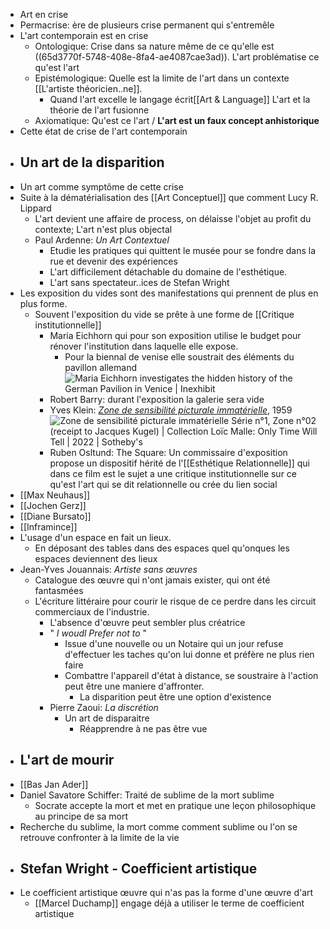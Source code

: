 - Art en crise
- Permacrise: ère de plusieurs crise permanent qui s'entremêle
- L'art contemporain est en crise
	- Ontologique: Crise dans sa nature même de ce qu'elle est ((65d3770f-5748-408e-8fa4-ae4087cae3ad)). L'art problématise ce qu'est l'art
	- Epistémologique: Quelle est la limite de l'art dans un contexte [[L'artiste théoricien..ne]].
		- Quand l'art excelle le langage écrit[[Art & Language]] L'art et la théorie de l'art fusionne
	- Axiomatique: Qu'est ce l'art / **L'art est un faux concept anhistorique**
- Cette état de crise de l'art contemporain
- ## Un art de la disparition
- Un art comme symptôme de cette crise
- Suite à la dématérialisation des [[Art Conceptuel]] que comment Lucy R. Lippard
	- L'art devient une affaire de process, on délaisse l'objet au profit du contexte; L'art n'est plus objectal
	- Paul Ardenne: *Un Art Contextuel*
		- Etudie les pratiques qui quittent le musée pour se fondre dans la rue et devenir des expériences
		- L'art difficilement détachable du domaine de l'esthétique.
		- L'art sans spectateur..ices de Stefan Wright
- Les exposition du vides sont des manifestations qui prennent de plus en plus forme.
	- Souvent l'exposition du vide se prête à une forme de [[Critique institutionnelle]]
		- Maria Eichhorn qui pour son exposition utilise le budget pour rénover l'institution dans laquelle elle expose.
			- Pour la biennal de venise elle soustrait des éléments du pavillon allemand ![Maria Eichhorn investigates the hidden history of the German Pavilion in  Venice | Inexhibit](https://www.inexhibit.com/wp-content/uploads/2022/04/Maria-Eichhorn-German-Pavilion-59th-Venice-Art-Biennale-2022-3-Inexhibit.jpg)
		- Robert Barry: durant l'exposition la galerie sera vide
		- Yves Klein: [*Zone de sensibilité picturale immatérielle*](https://en.wikipedia.org/wiki/Zone_de_Sensibilit%C3%A9_Picturale_Immat%C3%A9rielle), 1959 ![Zone de sensibilité picturale immatérielle Série n°1, Zone n°02 (receipt to  Jacques Kugel) | Collection Loïc Malle: Only Time Will Tell | 2022 |  Sotheby's](https://sothebys-md.brightspotcdn.com/dims4/default/7c70585/2147483647/strip/true/crop/4783x3368+0+0/resize/1024x721!/quality/90/?url=http%3A%2F%2Fsothebys-brightspot.s3.amazonaws.com%2Fmedia-desk%2F89%2F16%2F7a1583b74050b977e01a2fa0a584%2Fpf2275-c5vsb-02.jpg)
		- Ruben Osltund: The Square: Un commissaire d'exposition propose un dispositif hérité de l'[[Esthétique Relationnelle]] qui dans ce film est le sujet a une critique institutionnelle sur ce qu'est l'art qui se dit relationnelle ou crée du lien social
- [[Max Neuhaus]]
- [[Jochen Gerz]]
- [[Diane Bursato]]
- [[Inframince]]
- L'usage d'un espace en fait un lieux.
	- En déposant des tables dans des espaces quel qu'onques les espaces deviennent des lieux
- Jean-Yves Jouannais: *Artiste sans œuvres*
	- Catalogue des œuvre qui n'ont jamais exister, qui ont été fantasmées
	- L'écriture littéraire pour courir le risque de ce perdre dans les circuit commerciaux de l'industrie.
		- L'absence d'œuvre peut sembler plus créatrice
		- " *I woudl Prefer not to* "
			- Issue d'une nouvelle ou un Notaire qui un jour refuse d'effectuer les taches qu'on lui donne et préfère ne plus rien faire
			- Combattre l'appareil d'état à distance, se soustraire à l'action peut être une maniere d'affronter.
				- La disparition peut être une option d'existence
		- Pierre Zaoui: *La discrétion*
			- Un art de disparaitre
				- Réapprendre à ne pas être vue
- ## L'art de mourir
- [[Bas Jan Ader]]
- Daniel Savatore Schiffer: Traité de sublime de la mort sublime
	- Socrate accepte la mort et met en pratique une leçon philosophique au principe de sa mort
- Recherche du sublime, la mort comme comment sublime ou l'on se retrouve confronter à la limite de la vie
- ## Stefan Wright - Coefficient artistique
- Le coefficient artistique œuvre qui n'as pas la forme d'une œuvre d'art
	- [[Marcel Duchamp]] engage déjà a utiliser le terme de coefficient artistique